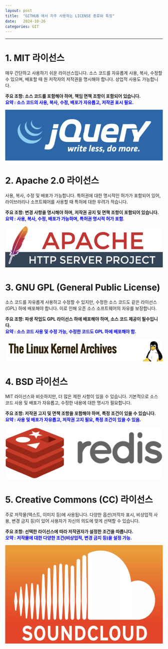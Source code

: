 ```yaml
---
layout: post
title:  "GITHUB 에서 자주 사용하는 LICENSE 종류와 특징"
date:   2024-10-26 
categories: GIT
---
```

-----
# 1. MIT 라이선스
매우 간단하고 사용하기 쉬운 라이선스입니다. 소스 코드를 자유롭게 사용, 복사, 수정할 수 있으며, 배포할 때 원 저작자의 저작권을 명시해야 합니다. 상업적 사용도 가능합니다.   
   
**주요 조항: 소스 코드를 포함해야 하며, 책임 면책 조항이 포함되어 있습니다.** <br>
<span style="color: #0000FF; font-weight: bold;">
  요약 : 소스 코드의 사용, 복사, 수정, 배포가 자유롭고, 저작권 표시 필요.
</span>

![jQuery](/images/jquery.png)


# 2. Apache 2.0 라이선스
사용, 복사, 수정 및 배포가 가능합니다. 특허권에 대한 명시적인 허가가 포함되어 있어, 라이브러리나 소프트웨어를 사용할 때 특허에 대한 우려가 적습니다.   
   
**주요 조항: 변경 사항을 명시해야 하며, 저작권 공지 및 면책 조항이 포함되어 있습니다.**<br>
<span style="color: #0000FF; font-weight: bold;">
  요약 : 사용, 복사, 수정, 배포가 가능하며, 특허권 명시적 허가 포함.
</span>

![Apache Http Server](/images/apache.png)

# 3. GNU GPL (General Public License)
소스 코드를 자유롭게 사용하고 수정할 수 있지만, 수정한 소스 코드도 같은 라이선스(GPL) 하에 배포해야 합니다. 이로 인해 오픈 소스 소프트웨어의 자유를 보장합니다.
   
**주요 조항: 파생 작업도 GPL 라이선스 하에 배포해야 하며, 소스 코드 제공이 필수입니다.**<br>
<span style="color: #0000FF; font-weight: bold;">
  요약 : 소스 코드 사용 및 수정 가능, 수정한 코드도 GPL 하에 배포해야 함.
</span>

![Linux Kernel](/images/linuxkernel.png)

# 4. BSD 라이선스
MIT 라이선스와 비슷하지만, 더 많은 제한 사항이 있을 수 있습니다. 기본적으로 소스 코드 사용 및 배포가 자유롭고, 수정한 내용에 대한 명시가 필요합니다.
   
**주요 조항: 저작권 고지 및 면책 조항을 포함해야 하며, 특정 조건이 있을 수 있습니다.**<br>
<span style="color: #0000FF; font-weight: bold;">
  요약 : 사용 및 배포가 자유롭고, 저작권 고지 필요, 특정 조건이 있을 수 있음.
</span>

![Redis](/images/redis.png)

# 5. Creative Commons (CC) 라이선스
주로 저작물(텍스트, 이미지 등)에 사용됩니다. 다양한 옵션(저작자 표시, 비상업적 사용, 변경 금지 등)이 있어 사용자가 자신의 의도에 맞게 선택할 수 있습니다.
   
**주요 조항: 선택한 라이선스에 따라 저작권자가 설정한 조건을 따릅니다.**<br>
<span style="color: #0000FF; font-weight: bold;">
  오약 : 저작물에 대한 다양한 조건(비상업적, 변경 금지 등)을 설정 가능.
</span>

![SoundCloud](/images/soundcloud.png)